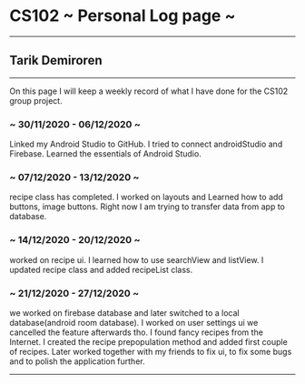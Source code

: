 # CS102 ~ Personal Log page ~
****
## Tarik Demiroren
****
On this page I will keep a weekly record of what I have done for the CS102 group project. 
### ~ 30/11/2020 - 06/12/2020 ~
Linked my Android Studio to GitHub. I tried to connect androidStudio and Firebase. Learned the essentials of Android Studio.

### ~ 07/12/2020 - 13/12/2020 ~
recipe class has completed. I worked on layouts and Learned how to add buttons, image buttons. Right now I am trying to transfer data from app to database.

### ~ 14/12/2020 - 20/12/2020 ~
worked on recipe ui. I learned how to use searchView and listView. I updated  recipe class and added recipeList class.

### ~ 21/12/2020 - 27/12/2020 ~
we worked on firebase database and later switched to a local database(android room database). I worked on user settings ui
we cancelled the feature afterwards tho. I found fancy recipes from the Internet. I created the recipe prepopulation method and added first couple of recipes. Later 
worked together with my friends to fix ui, to fix some bugs and to polish the application further.
****
